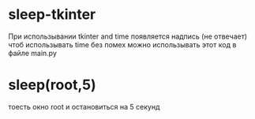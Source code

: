 # sleep-tkinter
При использывании tkinter and time появляется надпись (не отвечает) чтоб использывать time без помех
можно использывать этот код в файле main.py
# sleep(root,5)
тоесть окно root и остановиться на 5 секунд
